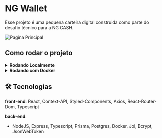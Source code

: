 # NG Wallet

Esse projeto é uma pequena carteira digital construida como parte do desafio
técnico para a NG CASH.

![Pagina Principal](https://i.imgur.com/i456eyT.png)

## Como rodar o projeto

<details>
    <summary><strong>Rodando Localmente</strong></summary>

  Clone o projeto

  ```bash
    git clone git@github.com:GusttavoCDN/ngCash.git
  ```

  Vá para a pasta do projeto

  ```bash
    cd ngCash
  ```

  Instale as dependencias

  ```bash
    yarn install
  ```

  Inicie o servidor no frontend

  ```bash
    yarn frontend
  ```

  Inicie o servidor no backend

  ```bash
    yarn backend
  ```

  - O frontend estará disponivel em `http://localhost:5173`
  - O backend estará disponivel em `http://localhost:3000`
</details>

<details>
  <summary><strong>Rodando com Docker</strong></summary>

  Clone o projeto

  ```bash
    git clone git@github.com:GusttavoCDN/ngCash.git
  ```

  Vá para a pasta do projeto

  ```bash
    cd ngCash
  ```

  Execute o comando iniciar o docker

  ```bash
    yarn compose:up ou docker-compose up -d
  ```

  - O frontend estará disponivel em `http://localhost:5173`
  - O backend estará disponivel em `http://localhost:3000`

</details>

## 🛠 Tecnologias

**front-end**: React, Context-API, Styled-Components, Axios, React-Router-Dom, Typescript

**back-end**: 

- NodeJS, Express, Typescript, Prisma, Postgres, Docker, Joi, Bcrypt, JsonWebToken
